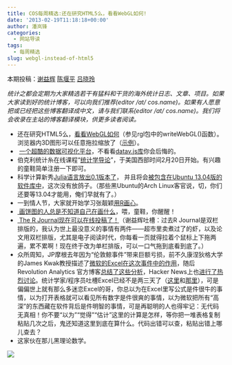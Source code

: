 ```yaml
---
title: COS每周精选:还在研究HTML5么，看看WebGL如何!
date: '2013-02-19T11:18:18+00:00'
author: 潘岚锋
categories:
  - 网站导读
tags:
  - 每周精选
slug: webgl-instead-of-html5
---
```


本期投稿：[谢益辉](http://yihui.name/) <a href="http://yanping.me/cn/" target="_blank">陈堰平</a> <a href="http://stat.ruc.edu.cn/a/jiaoxuetuandui/jiaoyanshi/2011/0219/128.html" target="_blank">吕晓玲</a>

_统计之都会定期为大家精选若干有猛料和干货的海外统计日志、文章、项目。如果大家读到好的统计博客，可以向我们推荐(editor /at/ cos.name)。如果有人愿意把或已经把这些博客翻译成中文，请与我们联系(editor /at/ cos.name)。我们将会收录在主站的博客翻译模块，供更多读者阅读。_

  * 还在研究HTML5么，<a href="http://stackoverflow.com/a/14888870/559676" target="_blank">看看WebGL如何</a>（<wbr />参见rgl包中的writeWebGL()函数）。浏览器内3D图形可以任意拖拉缩放了（<a href="https://dl.dropbox.com/u/15335397/misc/webgl-rmd.html" target="_blank">示例</a>）。
  *  [一个超酷的数据可视化平台](http://datavlab.org)，不看看<a href="http://datavlab.org/2012/08/23/3385" target="_blank">datav.js库</a>你会后悔的。
  * 伯克利统计糸在线课程“[统计学导论](https://www.edx.org/courses/BerkeleyX/Stat2.1x/2013_Spring/about)”，于美国西部时间2月20日开始。有兴趣的童鞋简单注册一下即可。
  * 科学计算新秀<a href="http://julialang.org/" target="_blank">Julia语言放出0.1版本了</a>， 并且将会[被包含在Ubuntu 13.04版的软件库中](http://packages.ubuntu.com/raring/julia)，这次没有放鸽子。（那些黑Ubuntu的Arch Linux客官说，切，你们还要等13.04才能用，<wbr />俺们早就有了。）
  * 一到情人节，大家就开始学习张靓颖<a href="http://rpubs.com/stevepowell99/valentine" target="_blank">用R画心</a>。
  * <a href="http://junkcharts.typepad.com/junk_charts/2013/02/light-entertainment-which-number-is-larger.html" target="_blank"> 画饼图的人总是不知道自己在画什么</a>，喂，童鞋，你醒醒！
  * [ The R Journal现在可以在线投稿了！](http://journal.r-project.org/submissions.html)（谢益辉吐槽：<wbr />过去R Journal是双栏排版的，我认为世上最没意义的事情有两件—<wbr />—超市里卖煮过了的虾，以及论文用双栏排版，<wbr />尤其是电子阅读时代，你每看一页就得拉着个鼠标上下拖两遍，<wbr />累不累啊！现在终于改为单栏排版，可以一口气拖到底看到底了。）
  * 众所周知，JP摩根去年因为“伦敦鲸事件”带来巨额亏损，<wbr />前不久康涅狄格大学的James Kwak教授描述了[微软的Excel在这次事件中的作用](http://baselinescenario.com/2013/02/09/the-importance-of-excel/)，随后 Revolution Analytics 官方博客[总结了这些分析](http://blog.revolutionanalytics.com/2013/02/did-an-excel-error-bring-down-the-london-whale.html)，Hacker News上也[进行了热烈讨论](http://news.ycombinator.com/item?id=5198187)。统计学家/<wbr />程序员吐槽Excel已经不是两三天了（[这里](http://www.burns-stat.com/documents/tutorials/spreadsheet-addiction/)和[那里](http://pages.stern.nyu.edu/~jsimonof/classes/1305/pdf/excelreg.pdf)），<wbr />可是偏偏世上就有那么多迷恋Excel的哥，<wbr />你总以为在Excel里写公式是件很牛的事情，<wbr />以为打开表格就可以看见所有数字是件很爽的事情，<wbr />以为微软把所有“高深”的东西藏在软件背后是件明智的事情，<wbr />可是再聪明的人也得牢记：无代码无真相！你不要“以为”“觉得”<wbr />“估计”这里的计算是怎样，等你把一堆表格复制粘贴几次之后，<wbr />鬼还知道这里到底在算什么。代码出错可以查，<wbr />粘贴出错上哪儿查去？
  * 这家伙在那儿黑理论数学。

![](http://i.imgur.com/HIutBxP.png)
